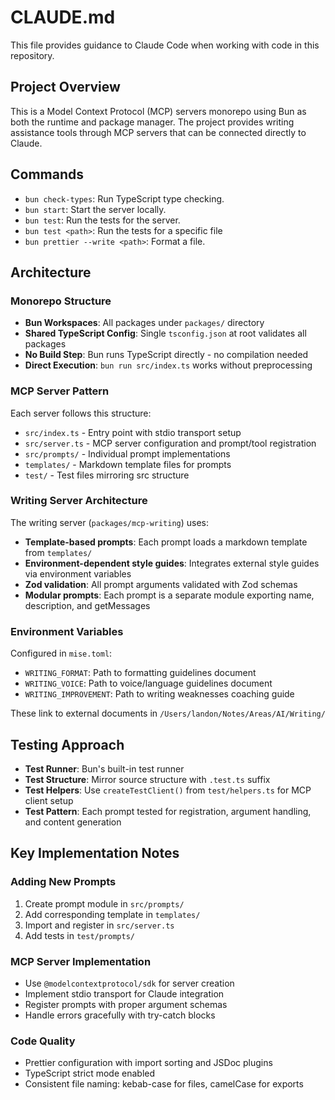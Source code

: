 # CLAUDE.md

This file provides guidance to Claude Code when working with code in this repository.

## Project Overview

This is a Model Context Protocol (MCP) servers monorepo using Bun as both the runtime and package manager. The project provides writing assistance tools through MCP servers that can be connected directly to Claude.

## Commands

- `bun check-types`: Run TypeScript type checking.
- `bun start`: Start the server locally.
- `bun test`: Run the tests for the server.
- `bun test <path>`: Run the tests for a specific file
- `bun prettier --write <path>`: Format a file.

## Architecture

### Monorepo Structure

- **Bun Workspaces**: All packages under `packages/` directory
- **Shared TypeScript Config**: Single `tsconfig.json` at root validates all packages
- **No Build Step**: Bun runs TypeScript directly - no compilation needed
- **Direct Execution**: `bun run src/index.ts` works without preprocessing

### MCP Server Pattern

Each server follows this structure:

- `src/index.ts` - Entry point with stdio transport setup
- `src/server.ts` - MCP server configuration and prompt/tool registration
- `src/prompts/` - Individual prompt implementations
- `templates/` - Markdown template files for prompts
- `test/` - Test files mirroring src structure

### Writing Server Architecture

The writing server (`packages/mcp-writing`) uses:

- **Template-based prompts**: Each prompt loads a markdown template from `templates/`
- **Environment-dependent style guides**: Integrates external style guides via environment variables
- **Zod validation**: All prompt arguments validated with Zod schemas
- **Modular prompts**: Each prompt is a separate module exporting name, description, and getMessages

### Environment Variables

Configured in `mise.toml`:

- `WRITING_FORMAT`: Path to formatting guidelines document
- `WRITING_VOICE`: Path to voice/language guidelines document
- `WRITING_IMPROVEMENT`: Path to writing weaknesses coaching guide

These link to external documents in `/Users/landon/Notes/Areas/AI/Writing/`

## Testing Approach

- **Test Runner**: Bun's built-in test runner
- **Test Structure**: Mirror source structure with `.test.ts` suffix
- **Test Helpers**: Use `createTestClient()` from `test/helpers.ts` for MCP client setup
- **Test Pattern**: Each prompt tested for registration, argument handling, and content generation

## Key Implementation Notes

### Adding New Prompts

1. Create prompt module in `src/prompts/`
2. Add corresponding template in `templates/`
3. Import and register in `src/server.ts`
4. Add tests in `test/prompts/`

### MCP Server Implementation

- Use `@modelcontextprotocol/sdk` for server creation
- Implement stdio transport for Claude integration
- Register prompts with proper argument schemas
- Handle errors gracefully with try-catch blocks

### Code Quality

- Prettier configuration with import sorting and JSDoc plugins
- TypeScript strict mode enabled
- Consistent file naming: kebab-case for files, camelCase for exports
